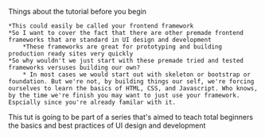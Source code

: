 Things about the tutorial before you begin

	*This could easily be called your frontend framework
	*So I want to cover the fact that there are other premade frontend frameworks that are standard in UI design and development
		*These frameworks are great for prototyping and building production ready sites very quickly
	*So why wouldn't we just start with these premade tried and tested frameworks versuses building our own?
		* In most cases we would start out with skeleton or bootstrap or foundation. But we're not, by building things our self, we're forcing ourselves to learn the basics of HTML, CSS, and Javascript. Who knows, by the time we're finish you may want to just use your framework. Espcially since you're already familar with it. 

This tut is going to be part of a series that's aimed to teach total beginners the basics and best practices of UI design and development